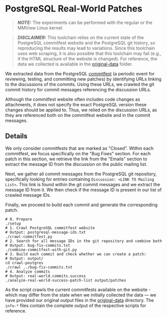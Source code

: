 # PostgreSQL Real-World Patches

> **_NOTE:_** The experiments can be performed with the regular or the MMView Linux kernel.

> **_DISCLAIMER:_** This toolchain relies on the current state of the PostgreSQL commitfest website and the PostgreSQL git history, so reproducing the results may lead to variations. Since this toolchain uses web scraping, it is also possible that this toolchain may fail (e.g., if the HTML structure of the website is changed). For reference, the data we collected is available in the [original-data](original-data) folder.

We extracted data from the PostgreSQL [commitfest](https://commitfest.postgresql.org) (a periodic event for reviewing, testing, and committing new patches) by identifying URLs linking to the discussions of the commits.
Using these URLs, we crawled the git commit history for commit messages referencing the discussion URLs.

Although the commitfest website often includes code changes as attachments, it does not specify the exact PostgreSQL version these changes should be applied to.
Thus, we relied on the discussion URLs, as they are referenced both on the commitfest website and in the commit messages.

## Details
We only consider commitfests that are marked as "Closed".
Within each commitfest, we focus specifically on the "Bug Fixes" section.
For each patch in this section, we retrieve the link from the "Emails" section to extract the message ID from the discussion on the public mailing list.

Next, we gather all commit messages from the PostgreSQL git repository, specifically looking for entries containing `Discussion: <LINK TO Mailing List>`.
This link is found within the git commit messages and we extract the message ID from it.
We then check if the message ID is present in our list of crawled message IDs.

Finally, we proceed to build each commit and generate the corresponding patch.

```
# 0. Prepare
./setup
# 1. Crawl PostgreSQL commitfest website
# Output: postgresql-message-ids.txt
./crawl-commitfest.py
# 2. Search for all message IDs in the git repository and combine both
# Output: bug-fix-commits.txt
./combine-commitfest-with-git.py
# 3. Build each commit and check whether we can create a patch:
# Output: output/
cd crawl-postgres
./crawl ../bug-fix-commits.txt
# 4. Analyze commits
# Output: real-world.commits.success
./analyze-real-world-success-patch-list output/patches
```

As the script crawls the current commitfests available on the website - which may differ from the state when we initially collected the data — we have provided our original output files in the [original-data](original-data) directory.
The `info-*` files contain the complete output of the respective scripts for reference.
